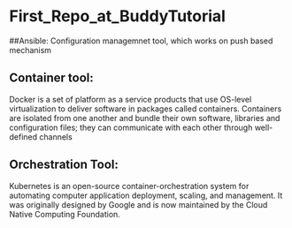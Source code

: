 # First_Repo_at_BuddyTutorial

##Ansible:
Configuration managemnet tool, which works on push based mechanism

## Container tool:
Docker is a set of platform as a service products that use OS-level virtualization to deliver software in packages called containers. Containers are isolated from one another and bundle their own software, libraries and configuration files; they can communicate with each other through well-defined channels

## Orchestration Tool:
Kubernetes is an open-source container-orchestration system for automating computer application deployment, scaling, and management. It was originally designed by Google and is now maintained by the Cloud Native Computing Foundation.
